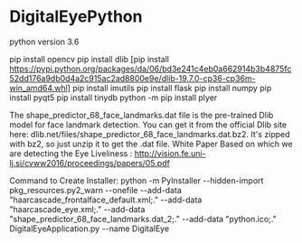 # DigitalEyePython

python version 3.6

pip install opencv
pip install dlib [pip install https://pypi.python.org/packages/da/06/bd3e241c4eb0a662914b3b4875fc52dd176a9db0d4a2c915ac2ad8800e9e/dlib-19.7.0-cp36-cp36m-win_amd64.whl]
pip install imutils
pip install flask
pip install numpy
pip install pyqt5
pip install tinydb
python -m pip install plyer


The shape_predictor_68_face_landmarks.dat file is the pre-trained Dlib model for face landmark detection. You can get it from the official Dlib site here: dlib.net/files/shape_predictor_68_face_landmarks.dat.bz2. It's zipped with bz2, so just unzip it to get the .dat file.
White Paper Based on which we are detecting the Eye Liveliness : http://vision.fe.uni-lj.si/cvww2016/proceedings/papers/05.pdf


Command to Create Installer:
python -m PyInstaller --hidden-import pkg_resources.py2_warn --onefile --add-data "haarcascade_frontalface_default.xml;." --add-data "haarcascade_eye.xml;." --add-data "shape_predictor_68_face_landmarks.dat_2;." --add-data "python.ico;." DigitalEyeApplication.py --name DigitalEye 

